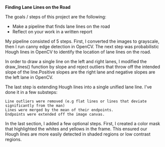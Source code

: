

**Finding Lane Lines on the Road**

The goals / steps of this project are the following:
* Make a pipeline that finds lane lines on the road
* Reflect on your work in a written report



My pipeline consisted of 5 steps. First, I converted the images to grayscale, then I run canny edge detection in OpenCV. The next step was probabilistic Hough lines in OpenCV to identify the location of lane lines on the road. 

In order to draw a single line on the left and right lanes, I modified the draw_lines() function by slope and reject outliers that throw off the intended slope of the line.Positive slopes are the right lane and negative slopes are the left lane in OpenCV. 

The last step is extending Hough lines into a single unified lane line. I've done it in a few substeps: 

    Line outliers were removed (e.g flat lines or lines that deviate significantly from the man)
    Lines were merged by the mean of their endpoints. 
    Endpoints were extended off the image canvas. 

In the last section, I added a few optional steps. First, I created a color mask that highlighted the whites and yellows in the frame. This  ensured our Hough lines are more easily detected in shaded regions or low contrast regions. 